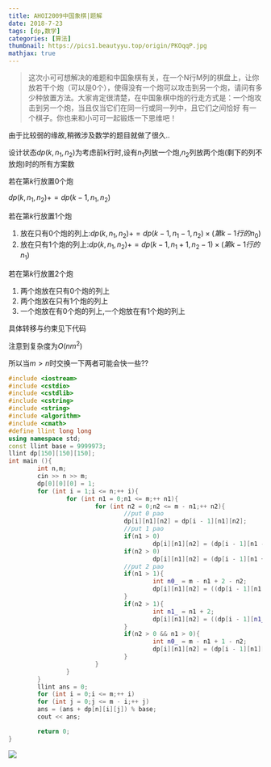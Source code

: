```yaml
---
title: AHOI2009中国象棋|题解
date: 2018-7-23
tags: [dp,数学]
categories: [算法]
thumbnail: https://pics1.beautyyu.top/origin/PKOqqP.jpg
mathjax: true
---
```


> 这次小可可想解决的难题和中国象棋有关，在一个N行M列的棋盘上，让你放若干个炮（可以是0个），使得没有一个炮可以攻击到另一个炮，请问有多少种放置方法。大家肯定很清楚，在中国象棋中炮的行走方式是：一个炮攻击到另一个炮，当且仅当它们在同一行或同一列中，且它们之间恰好 有一个棋子。你也来和小可可一起锻炼一下思维吧！

由于比较弱的缘故,稍微涉及数学的题目就做了很久..

设计状态$dp(k,n_{1},n_{2})$为考虑前k行时,设有$n_1$列放一个炮,$n_2$列放两个炮(剩下的列不放炮)时的所有方案数

若在第$k$行放置$0$个炮

$dp(k,n_1,n_2) += dp(k-1,n_1,n_2)$

若在第$k$行放置$1$个炮

1. 放在只有$0$个炮的列上:$dp(k,n_1,n_2) += dp(k - 1,n_1 - 1,n_2)\times (第k-1行的n_0)$
2. 放在只有$1$个炮的列上:$dp(k,n_1,n_2) += dp(k - 1,n_1 + 1,n_2 - 1)\times (第k-1行的n_1)$

若在第$k$行放置$2$个炮

1. 两个炮放在只有$0$个炮的列上
2. 两个炮放在只有$1$个炮的列上
3. 一个炮放在有$0$个炮的列上,一个炮放在有$1$个炮的列上

具体转移与约束见下代码

注意到复杂度为$O(nm^2)$

所以当$m>n$时交换一下两者可能会快一些??

```c++
#include <iostream>
#include <cstdio>
#include <cstdlib>
#include <cstring>
#include <string>
#include <algorithm>
#include <cmath>
#define llint long long
using namespace std;
const llint base = 9999973;
llint dp[150][150][150];
int main (){
        int n,m;
        cin >> n >> m;
        dp[0][0][0] = 1;
        for (int i = 1;i <= n;++ i){
                for (int n1 = 0;n1 <= m;++ n1){
                        for (int n2 = 0;n2 <= m - n1;++ n2){
                                //put 0 pao 
                                dp[i][n1][n2] = dp[i - 1][n1][n2];
                                //put 1 pao
                                if(n1 > 0)
                                        dp[i][n1][n2] = (dp[i - 1][n1 - 1][n2] * (m - n1 + 1 -n2) % base + dp[i][n1][n2]) % base;
                                if(n2 > 0)
                                        dp[i][n1][n2] = (dp[i - 1][n1 + 1][n2 - 1] * (n1 + 1) % base + dp[i][n1][n2]) % base;
                                //put 2 pao
                                if(n1 > 1){
                                        int n0_ = m - n1 + 2 - n2;
                                        dp[i][n1][n2] = ((dp[i - 1][n1 - 2][n2] * (n0_ * n0_ - n0_) / 2) % base + dp[i][n1][n2]) % base;
                                }
                                if(n2 > 1){
                                        int n1_ = n1 + 2;
                                        dp[i][n1][n2] = ((dp[i - 1][n1_][n2 - 2] * (n1_ * n1_ - n1_) / 2) % base + dp[i][n1][n2]) % base;
                                }
                                if(n2 > 0 && n1 > 0){
                                        int n0_ = m - n1 + 1 - n2;
                                        dp[i][n1][n2] = (dp[i - 1][n1][n2 - 1] * (n1 * n0_) % base + dp[i][n1][n2]) % base;
                                }
                        }
                }
        }
        llint ans = 0;
        for (int i = 0;i <= m;++ i)
        for (int j = 0;j <= m - i;++ j)
        ans = (ans + dp[n][i][j]) % base;
        cout << ans;

        return 0;
}
```

![](https://pics1.beautyyu.top/origin/PKOqqP.jpg)
